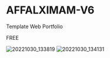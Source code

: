 # AFFALXIMAM-V6
Template Web Portfolio

FREE

![20221030_133819](https://user-images.githubusercontent.com/62225185/198885324-739944d4-0ca1-477d-aa94-995f1c1d7f9d.jpg)
![20221030_134131](https://user-images.githubusercontent.com/62225185/198885330-8eeeff0d-9a3d-4af1-b699-bbf4613cf075.jpg)
